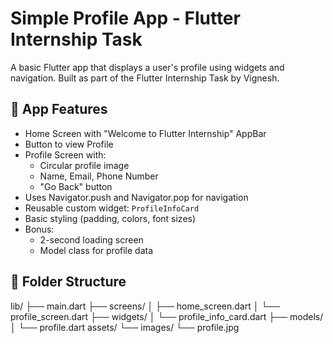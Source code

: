 # Simple Profile App - Flutter Internship Task

A basic Flutter app that displays a user's profile using widgets and navigation. Built as part of the Flutter Internship Task by Vignesh.

## 🔹 App Features

- Home Screen with "Welcome to Flutter Internship" AppBar
- Button to view Profile
- Profile Screen with:
  - Circular profile image
  - Name, Email, Phone Number
  - "Go Back" button
- Uses Navigator.push and Navigator.pop for navigation
- Reusable custom widget: `ProfileInfoCard`
- Basic styling (padding, colors, font sizes)
- Bonus:
  - 2-second loading screen
  - Model class for profile data

## 📁 Folder Structure

lib/
├── main.dart
├── screens/
│ ├── home_screen.dart
│ └── profile_screen.dart
├── widgets/
│ └── profile_info_card.dart
├── models/
│ └── profile.dart
assets/
└── images/
└── profile.jpg

